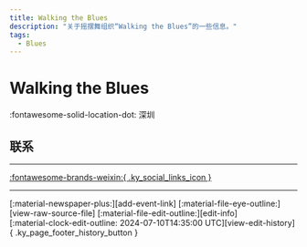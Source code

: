 ```yaml
---
title: Walking the Blues
description: "关于摇摆舞组织“Walking the Blues”的一些信息。"
tags:
  - Blues
---
```


# Walking the Blues

:fontawesome-solid-location-dot: 深圳  


## 联系


---

 [:fontawesome-brands-weixin:{ .ky_social_links_icon }](# "Walking the Blues")

---

<div class="ky_page_footer" markdown>
<div class="ky_page_footer_trailing" markdown="span">
[:material-newspaper-plus:][add-event-link]
[:material-file-eye-outline:][view-raw-source-file]
[:material-file-edit-outline:][edit-info]
</div>
<div class="ky_page_footer_leading" markdown="span">
[:material-clock-edit-outline: 2024-07-10T14:35:00 UTC][view-edit-history]{ .ky_page_footer_history_button }
</div>
</div>

[add-event-link]: https://github.com/swingdance/events/issues/new?assignees=&labels=add+event&projects=&template=02-add_entity.yml&title=%5Bzh_CN%5D%20Add%20Event%3A%20%3CName%3E&region=zh_CN&province=Guangdong&city=Shenzhen&org_id=walking-the-blues "添加活动"
[view-raw-source-file]: https://github.com/swingdance/orgs/blob/main/zh_CN/walking-the-blues.json "查看原始源文件"
[edit-info]: https://github.com/swingdance/orgs/issues/new?assignees=&labels=update+org&projects=&template=03-update_entity.yml&title=%5Bzh_CN%5D%20Update%20Org%3A%20Walking%20the%20Blues&region=zh_CN&id=walking-the-blues&name=Walking%20the%20Blues "编辑信息"

[view-edit-history]: https://github.com/swingdance/orgs/commits/main/zh_CN/walking-the-blues.json "查看编辑历史"
